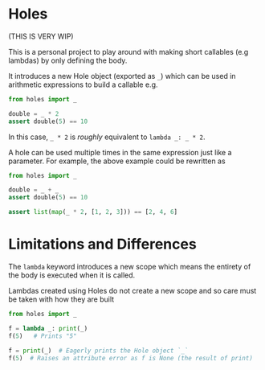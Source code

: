 # Holes

(THIS IS VERY WIP)

This is a personal project to play around with making short callables (e.g lambdas)
by only defining the body.

It introduces a new Hole object (exported as `_`) which can be used in arithmetic
expressions to build a callable e.g.

```python
from holes import _

double = _ * 2
assert double(5) == 10
```

In this case, `_ * 2` is *roughly* equivalent to `lambda _: _ * 2`.

A hole can be used multiple times in the same expression just like a parameter.
For example, the above example could be rewritten as

```python
from holes import _

double = _ + _
assert double(5) == 10
```


```python
assert list(map(_ * 2, [1, 2, 3])) == [2, 4, 6]
```

# Limitations and Differences

The `lambda` keyword introduces a new scope which means the entirety of the body is
executed when it is called. 

Lambdas created using Holes do not create a new scope and so care must be taken with
how they are built

```python
from holes import _

f = lambda _: print(_)
f(5)   # Prints "5"

f = print(_)  # Eagerly prints the Hole object `_`
f(5)  # Raises an attribute error as f is None (the result of print)
```
